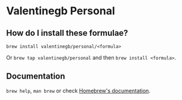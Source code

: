# Valentinegb Personal

## How do I install these formulae?

`brew install valentinegb/personal/<formula>`

Or `brew tap valentinegb/personal` and then `brew install <formula>`.

## Documentation

`brew help`, `man brew` or check [Homebrew's documentation](https://docs.brew.sh).
